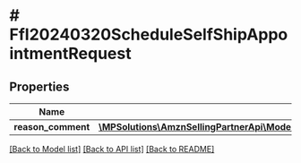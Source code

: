 # # FfI20240320ScheduleSelfShipAppointmentRequest

## Properties

Name | Type | Description | Notes
------------ | ------------- | ------------- | -------------
**reason_comment** | [**\MPSolutions\AmznSellingPartnerApi\Models\FulfillmentInbound20240320\FfI20240320ReasonComment**](FfI20240320ReasonComment.md) |  | [optional]

[[Back to Model list]](../../README.md#models) [[Back to API list]](../../README.md#endpoints) [[Back to README]](../../README.md)
